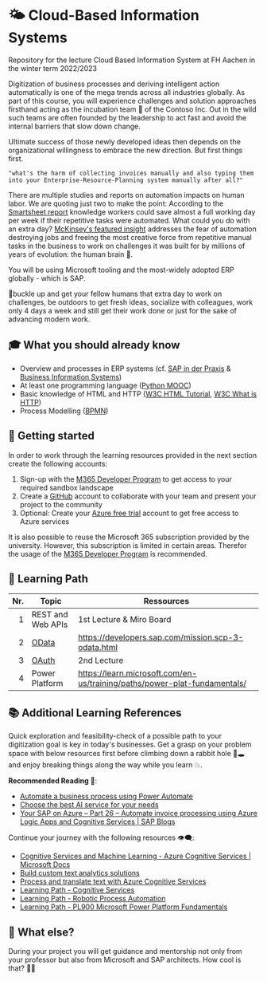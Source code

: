 # 🌤️ Cloud-Based Information Systems

Repository for the lecture Cloud Based Information System at FH Aachen in the winter term 2022/2023

Digitization of business processes and deriving intelligent action automatically is
one of the mega trends across all industries globally. As part of this course,
you will experience challenges and solution approaches firsthand acting as the
incubation team 🐣 of the Contoso Inc. Out in the wild such teams are often
founded by the leadership to act fast and avoid the internal barriers that slow down change.

Ultimate success of those newly developed ideas then depends on the
organizational willingness to embrace the new direction. But first things first.

`"what's the harm of collecting invoices manually and also typing them into your Enterprise-Resource-Planning system manually after all?"`

There are multiple studies and reports on automation impacts on human labor.
We are quoting just two to make the point: According to the
[Smartsheet report](https://www.smartsheet.com/content-center/product-news/automation/workers-waste-quarter-work-week-manual-repetitive-tasks)
knowledge workers could save almost a full working day per week if their
repetitive tasks were automated. What could you do with an extra day?
[McKinsey's featured insight](https://www.mckinsey.com/featured-insights/artificial-intelligence/five-fifty-fear-fear-not)
addresses the fear of automation destroying jobs and freeing the most creative
force from repetitive manual tasks in the business to work on challenges it
was built for by millions of years of evolution: the human brain 🧠.

You will be using Microsoft tooling and the most-widely adopted ERP globally - which is SAP.

💺buckle up and get your fellow humans that extra day to work on challenges, be
outdoors to get fresh ideas, socialize with colleagues, work only 4 days a
week and still get their work done or just for the sake of advancing modern work.

## 🎓 What you should already know

- Overview and processes in ERP systems (cf. [SAP in der Praxis](https://drumm.sh/sap) & [Business Information Systems](https://drumm.sh/bis))
- At least one programming language ([Python MOOC](https://open.sap.com/courses/python1))
- Basic knowledge of HTML and HTTP ([W3C HTML Tutorial](https://www.w3schools.com/html/default.asp), [W3C What is HTTP](https://www.w3schools.com/whatis/whatis_http.asp))
- Process Modelling ([BPMN](https://drumm.sh/is))

## 🚀 Getting started

In order to work through the learning resources provided in the next section create the following accounts:

1. Sign-up with the [M365 Developer Program](https://developer.microsoft.com/microsoft-365/dev-program) to get access to your required sandbox landscape
1. Create a [GitHub](https://github.com/) account to collaborate with your team and present your project to the community
1. Optional: Create your [Azure free trial](https://azure.microsoft.com/free/) account to get free access to Azure services

It is also possible to reuse the Microsoft 365 subscription provided by the university.
However, this subscription is limited in certain areas. Therefor the usage of the
[M365 Developer Program](https://developer.microsoft.com/microsoft-365/dev-program) is recommended.

## 🧭 Learning Path

| Nr. | Topic                      | Ressources                                          |
| --: | -------------------------- | --------------------------------------------------- |
|   1 | REST and Web APIs          | 1st Lecture & Miro Board                            |
|   2 | [OData](lectures/odata.md) | https://developers.sap.com/mission.scp-3-odata.html |
|   3 | [OAuth](lectures/oauth.md) | 2nd Lecture                                         |
|   4 | Power Platform             | https://learn.microsoft.com/en-us/training/paths/power-plat-fundamentals/ |

## 📚 Additional Learning References

Quick exploration and feasibility-check of a possible path to your digitization goal is key in today's businesses. Get a grasp on your problem space with below resources first before climbing down a rabbit hole 🐇🕳️ and enjoy breaking things along the way while you learn 💥.

**Recommended Reading 📖**:

- [Automate a business process using Power Automate](https://docs.microsoft.com/learn/paths/automate-process-power-automate/)
- [Choose the best AI service for your needs](https://docs.microsoft.com/learn/modules/ai-machine-learning-fundamentals/)
- [Your SAP on Azure – Part 26 – Automate invoice processing using Azure Logic Apps and Cognitive Services | SAP Blogs](https://blogs.sap.com/2021/02/03/your-sap-on-azure-part-26-automate-invoice-processing-using-azure-logic-apps-and-cognitive-services/)

Continue your journey with the following resources 👁️‍🗨️:

- [Cognitive Services and Machine Learning - Azure Cognitive Services | Microsoft Docs](https://docs.microsoft.com/azure/cognitive-services/cognitive-services-and-machine-learning)
- [Build custom text analytics solutions](https://docs.microsoft.com/learn/paths/build-custom-text-analytics/)
- [Process and translate text with Azure Cognitive Services](https://docs.microsoft.com/learn/paths/process-translate-text-azure-cognitive-services/)
- [Learning Path - Cognitive Services](https://docs.microsoft.com/learn/browse/?terms=Cognitive%20Service)
- [Learning Path - Robotic Process Automation](https://docs.microsoft.com/learn/browse/?terms=RPA)
- [Learning Path - PL900 Microsoft Power Platform Fundamentals](https://docs.microsoft.com/learn/paths/power-plat-fundamentals/)

## 🤔 What else?

During your project you will get guidance and mentorship not only from your
professor but also from Microsoft and SAP architects. How cool is that? 🤯😵
